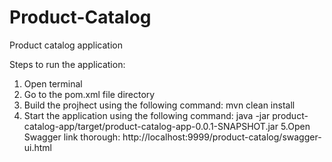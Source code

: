 # Product-Catalog
Product catalog application

Steps to run the application:
1. Open terminal
2. Go to the pom.xml file directory
3. Build the projhect using the following command: 
	mvn clean install
4. Start the application using the following command:
	java -jar product-catalog-app/target/product-catalog-app-0.0.1-SNAPSHOT.jar
5.Open Swagger link thorough:
    http://localhost:9999/product-catalog/swagger-ui.html